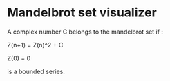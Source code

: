 #  Mandelbrot set visualizer

A complex number C belongs to the mandelbrot set if :

Z(n+1) = Z(n)^2 + C


Z(0) = 0


is a bounded series.
